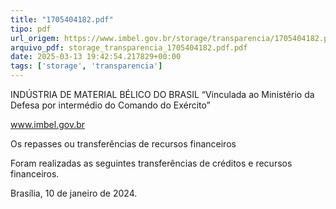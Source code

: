 ```yaml
---
title: "1705404182.pdf"
tipo: pdf
url_origem: https://www.imbel.gov.br/storage/transparencia/1705404182.pdf
arquivo_pdf: storage_transparencia_1705404182.pdf.pdf
date: 2025-03-13 19:42:54.217829+00:00
tags: ['storage', 'transparencia']
---
```


 
 
INDÚSTRIA DE MATERIAL BÉLICO DO BRASIL 
“Vinculada ao Ministério da Defesa por intermédio do Comando do Exército” 
 
 
 
 
www.imbel.gov.br 
 
 
Os repasses ou transferências de recursos financeiros 
 
Foram realizadas as seguintes transferências de créditos e recursos financeiros. 
 
 
 
 
Brasília, 10 de janeiro de 2024. 
 
 
 

